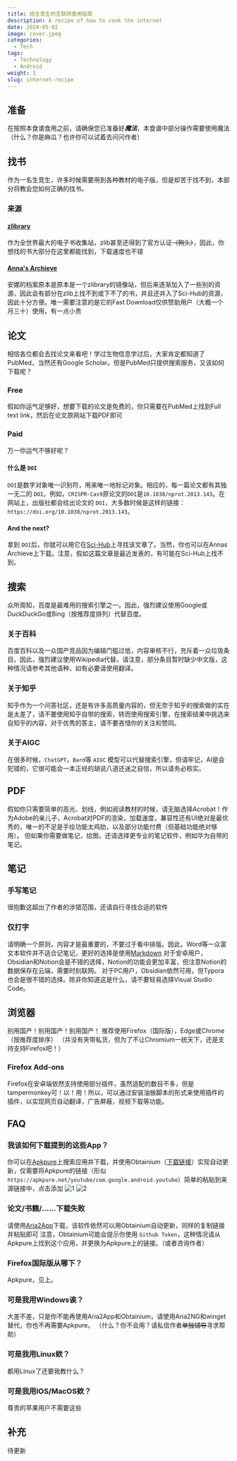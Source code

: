 ```yaml
---
title: 给生竞生的互联网食用指南
description: A recipe of how to cook the internet
date: 2024-05-02
image: cover.jpeg
categories:
  - Tech
tags:
  - Technology
  - Android
weight: 1
slug: internet-recipe
---
```

## 准备
在按照本食谱食用之前，请确保您已准备好***魔法***，本食谱中部分操作需要使用魔法
（什么？你是麻瓜？也许你可以试着去问问作者）
## 找书
作为一名生竞生，许多时候需要用到各种教材的电子版，但是却苦于找不到，本部分将教会您如何正确的找书。
### 来源
#### [zlibrary](https://singlelogin.re)
作为全世界最大的电子书收集站，zlib甚至还得到了官方认证~~（狗头）~~，因此，你想找的书大部分在这里都能找到，下载速度也不错
#### [Anna's Archieve](https://annas-archieve.org)
安娜的档案原本是原本是一个zlibrary的镜像站，但后来逐渐加入了一些别的资源，因此会有部分在zlib上找不到或下不了的书，并且还并入了Sci-Hub的资源，因此十分方便。唯一需要注意的是它的Fast Download仅供赞助用户（大概一个月三十）使用，有一点小贵
## 论文
相信各位都会去找论文来看吧！学过生物信息学过后，大家肯定都知道了PubMed，当然还有Google Scholar。但是PubMed只提供搜索服务，又该如何下载呢？
### Free
假如你运气足够好，想要下载的论文是免费的，你只需要在PubMed上找到Full text link，然后在论文原网站下载PDF即可
### Paid
万一你运气不够好呢？
#### 什么是 `DOI`
`DOI`是数字对象唯一识别符，用来唯一地标记对象。相应的，每一篇论文都有其独一无二的 `DOI`。例如，`CRISPR-Cas9`原论文的`DOI`是`10.1038/nprot.2013.143`。在网站上，出版社都会给出论文的 `DOI`，大多数时候是这样的链接：`https://doi.org/10.1038/nprot.2013.143`。
#### And the next?
拿到 `DOI`后，你就可以用它在[Sci-Hub](https://sci-hub.st)上寻找该文章了。当然，你也可以在Annas Archieve上下载。注意，假如这篇文章是最近发表的，有可能在Sci-Hub上找不到。
## 搜索
众所周知，百度是最难用的搜索引擎之一。因此，强烈建议使用Google或DuckDuckGo或Bing（按推荐度排列）代替百度。
### 关于百科
百度百科以及一众国产竞品因为编辑门槛过低，内容审核不行，充斥着一众垃圾条目。因此，强烈建议使用Wikipedia代替。请注意，部分条目暂时缺少中文版，这种情况请参考其他语种，如有必要请使用翻译。
### 关于知乎
知乎作为一个问答社区，还是有许多高质量内容的，但无奈于知乎的搜索做的实在是太差了，请不要使用知乎自带的搜索，转而使用搜索引擎，在搜索结果中挑选来自知乎的内容，对于优秀的答主，请不要吝惜你的关注和赞同。
### 关于AIGC
在很多时候，`ChatGPT`，`Bard`等 `AIGC` 模型可以代替搜索引擎，但请牢记，AI是会犯错的，它很可能会一本正经的胡说八道还迷之自信，所以请务必核实。
## PDF
假如你只需要简单的高光、划线，例如阅读教材的时候，请无脑选择Acrobat！作为Adobe的亲儿子，Acrobat对PDF的渲染，加载速度，兼容性还有UI绝对是最优秀的，唯一的不足是手绘功能太鸡肋，以及部分功能付费（但基础功能绝对够用）。
但如果你需要做笔记，绘图，还请选择更专业的笔记软件，例如华为自带的笔记。
## 笔记
### 手写笔记
很抱歉这超出了作者的涉猎范围，还请自行寻找合适的软件
### 仅打字
请明确一个原则，内容才是最重要的，不要过于看中排版。因此，Word等一众富文本软件并不适合记笔记，更好的选择是使用[Markdown](https://markdown.com.cn/intro.html#markdown-%E6%98%AF%E4%BB%80%E4%B9%88%EF%BC%9F)
对于安卓用户，Obsidian和Notion会是不错的选择，Notion的功能会更加丰富，但注意Notion的数据保存在云端，需要时刻联网。
对于PC用户，Obsidian依然可用，但Typora也会是很不错的选择。除非你知道这是什么，请不要轻易选择Visual Studio Code。
## 浏览器
别用国产！别用国产！别用国产！
推荐使用Firefox（国际版），Edge或Chrome（按推荐度排序）
（并没有夹带私货，但为了不让Chromium一统天下，还是支持支持Firefox吧！）
### Firefox Add-ons
Firefox在安卓端依然支持使用部分插件，虽然适配的数目不多，但是tampermonkey可！以！用！所以，可以通过安装油猴脚本的形式来使用插件的插件，以实现网页自动翻译，广告屏蔽，视频下载等功能。
## FAQ
### 我该如何下载提到的这些App？
你可以在[Apkpure](https://apkpure.net)上搜索应用并下载，并使用Obtainium（[下载链接](https://github.com/ImranR98/Obtainium/releases/latest)）实现自动更新，仅需要将Apkpure的链接（形似 `https://apkpure.net/youtube/com.google.android.youtube`）简单的粘贴到来源链接中，点击添加
![1](obtainium1.jpg)
![2](obtainium2.jpg)
### 论文/书籍/......下载失败
请使用[Aria2App](https://github.com/devgianlu/Aria2App/release/latest)下载，该软件依然可以用Obtainium自动更新，同样的复制链接并粘贴即可
注意，Obtainium可能会提示你使用 `Github Token`，这种情况请从Apkpure上找到这个应用，并更换为Apkpure上的链接。（或者咨询作者）
### Firefox国际版从哪下？
Apkpure，见上。
### 可是我用Windows诶？
大差不差，只是你不能再使用Aria2App和Obtainium，请使用Aria2NG和winget替代，你也不再需要Apkpure。
（什么？你不会用？请私信作者~~单独辅导~~寻求帮助）
### 可是我用Linux欸？
都用Linux了还要我教什么？
### 可是我用IOS/MacOS欸？
尊贵的苹果用户不需要这些
## 补充
待更新